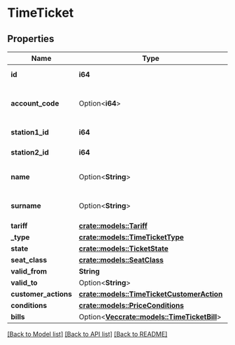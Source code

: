 # TimeTicket

## Properties

Name | Type | Description | Notes
------------ | ------------- | ------------- | -------------
**id** | **i64** | ID of the time ticket | 
**account_code** | Option<**i64**> | Account code of the time ticket owner | [optional]
**station1_id** | **i64** | ID of the station one | 
**station2_id** | **i64** | ID of the station two | 
**name** | Option<**String**> | Name of the ticket owner | [optional]
**surname** | Option<**String**> | Surname of the ticket owner | [optional]
**tariff** | [**crate::models::Tariff**](Tariff.md) |  | 
**_type** | [**crate::models::TimeTicketType**](TimeTicketType.md) |  | 
**state** | [**crate::models::TicketState**](TicketState.md) |  | 
**seat_class** | [**crate::models::SeatClass**](SeatClass.md) |  | 
**valid_from** | **String** |  | 
**valid_to** | Option<**String**> |  | [optional]
**customer_actions** | [**crate::models::TimeTicketCustomerAction**](TimeTicketCustomerAction.md) |  | 
**conditions** | [**crate::models::PriceConditions**](PriceConditions.md) |  | 
**bills** | Option<[**Vec<crate::models::TimeTicketBill>**](TimeTicketBill.md)> |  | [optional]

[[Back to Model list]](../README.md#documentation-for-models) [[Back to API list]](../README.md#documentation-for-api-endpoints) [[Back to README]](../README.md)


